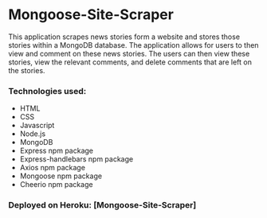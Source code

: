 # Mongoose-Site-Scraper
This application scrapes news stories form a website and stores those stories within a MongoDB database.  The application allows for users to then view and comment on these news stories.  The users can then view these stories, view the relevant comments, and delete comments that are left on the stories.

### Technologies used:
* HTML
* CSS
* Javascript
* Node.js
* MongoDB
* Express npm package
* Express-handlebars npm package
* Axios npm package
* Mongoose npm package
* Cheerio npm package

### Deployed on Heroku: [Mongoose-Site-Scraper]
